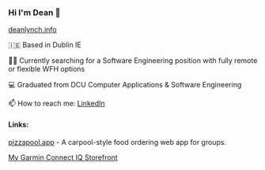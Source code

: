 ### Hi I'm Dean 👋

[deanlynch.info](https://deanlynch.info)

:ireland: Based in Dublin IE

👨‍💻 Currently searching for a Software Engineering position with fully remote or flexible WFH options

💻 Graduated from DCU Computer Applications & Software Engineering 

📫 How to reach me: [LinkedIn](https://www.linkedin.com/in/deanlynch97/)

#### Links:
[pizzapool.app](pizzapool.app) - A carpool-style food ordering web app for groups.

[My Garmin Connect IQ Storefront](https://apps.garmin.com/developer/ebe40baf-9d4c-4fde-b40c-b75cf3be799e/apps)

<!--
**lynchdean/lynchdean** is a ✨ _special_ ✨ repository because its `README.md` (this file) appears on your GitHub profile.

Here are some ideas to get you started:

- 🔭 I’m currently working on ...
- 🌱 I’m currently learning ...
- 👯 I’m looking to collaborate on ...
- 🤔 I’m looking for help with ...
- 💬 Ask me about ...
- 📫 How to reach me: ...
- 😄 Pronouns: ...
- ⚡ Fun fact: ...
-->
 
